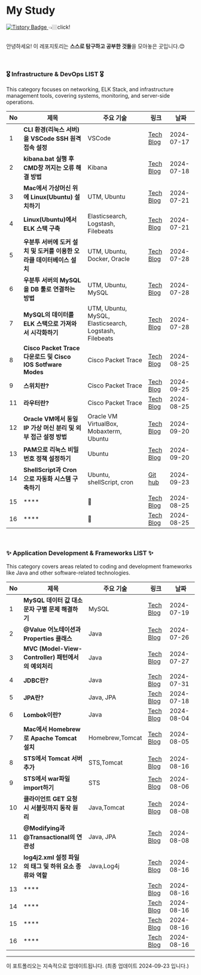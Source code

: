 # My Study
<div align=left>
<a href="https://solsolhane.tistory.com/" target="_blank">
  <img src="http://img.shields.io/badge/tistory-000000?style=flat-square&logo=tistory" alt="Tistory Badge"/>
</a> 
👈🏼click!
</div>

<br>

안녕하세요! 이 레포지토리는 **스스로 탐구하고 공부한 것들**을 모아놓은 곳입니다.😊 <br>

<br>

### 🎖️ Infrastructure & DevOps LIST 🎖️
This category focuses on networking, ELK Stack, and infrastructure management tools, covering systems, monitoring, and server-side operations.

| No |  제목 | 주요 기술 | 링크 | 날짜 |
|----|---------------|-----------|------|------|
| 1  | **CLI 환경(리눅스 서버)을 VSCode SSH 원격 접속 설정** | VSCode | [Tech Blog](https://solsolhane.tistory.com/106) | 2024-07-17 |
| 2  | **kibana.bat 실행 후 CMD창 꺼지는 오류 해결 방법** | Kibana| [Tech Blog](https://solsolhane.tistory.com/107) | 2024-07-18 |
| 3  | **Mac에서 가상머신 위에 Linux(Ubuntu) 설치하기** | UTM, Ubuntu| [Tech Blog](https://solsolhane.tistory.com/109) | 2024-07-21 |
| 4  | **Linux(Ubuntu)에서 ELK 스택 구축** | Elasticsearch, Logstash, Filebeats | [Tech Blog](https://solsolhane.tistory.com/110) | 2024-07-21 |
| 5  | **우분투 서버에 도커 설치 및 도커를 이용한 오라클 데이터베이스 설치** | UTM, Ubuntu, Docker, Oracle| [Tech Blog](https://solsolhane.tistory.com/117) | 2024-07-28 |
| 6  | **우분투 서버의 MySQL을 DB 툴로 연결하는 방법** | UTM, Ubuntu, MySQL| [Tech Blog](https://solsolhane.tistory.com/115) | 2024-07-28 |
| 7  | **MySQL의 데이터를 ELK 스택으로 가져와서 시각화하기** | UTM, Ubuntu, MySQL, Elasticsearch, Logstash, Filebeats| [Tech Blog](https://solsolhane.tistory.com/116) | 2024-07-28 |
| 8  | **Cisco Packet Trace 다운로드 및 Cisco IOS Sotfware Modes** |Cisco Packet Trace| [Tech Blog](https://solsolhane.tistory.com/134) | 2024-08-25 |
| 9  | **스위치란?** |Cisco Packet Trace| [Tech Blog](https://solsolhane.tistory.com/135) | 2024-09-25 |
| 11  | **라우터란?** |Cisco Packet Trace| [Tech Blog](https://solsolhane.tistory.com/137) | 2024-08-25 |
| 12  | **Oracle VM에서 동일 IP 가상 머신 분리 및 외부 접근 설정 방법** | Oracle VM VirtualBox, Mobaxterm, Ubuntu | [Tech Blog](https://solsolhane.tistory.com/142) | 2024-09-20 |
| 13  | **PAM으로 리눅스 비밀번호 정책 설정하기** | Ubuntu | [Tech Blog](https://solsolhane.tistory.com/143) | 2024-09-20 |
| 14  | **ShellScript과 Cron으로 자동화 시스템 구축하기** |Ubuntu, shellScript, cron| [Git hub](https://github.com/soljjang777/LinuxMater3) | 2024-09-23 |
| 15  | **** | | [Tech Blog]() | 2024-08-25 |
| 16  | **** | | [Tech Blog]() | 2024-08-25 |

<br>

### ✨ Application Development & Frameworks LIST ✨
This category covers areas related to coding and development frameworks like Java and other software-related technologies.

| No |  제목 | 주요 기술 | 링크 | 날짜 |
|----|---------------|-----------|------|------|
| 1  | **MySQL 데이터 값 대소문자 구별 문제 해결하기** | MySQL| [Tech Blog](https://solsolhane.tistory.com/108) | 2024-07-19 |
| 2  | **@Value 어노테이션과 Properties 클래스** |Java| [Tech Blog](https://solsolhane.tistory.com/113) | 2024-07-26 |
| 3  | **MVC (Model-View-Controller) 패턴에서의 예외처리** |Java| [Tech Blog](https://solsolhane.tistory.com/114) | 2024-07-27 |
| 4  | **JDBC란?** | Java| [Tech Blog](https://solsolhane.tistory.com/119) | 2024-07-31 |
| 5  | **JPA란?** | Java, JPA| [Tech Blog](https://solsolhane.tistory.com/120) | 2024-07-18 |
| 6  | **Lombok이란?** |Java| [Tech Blog](https://solsolhane.tistory.com/122) | 2024-08-04 |
| 7  | **Mac에서 Homebrew로 Apache Tomcat 설치** |Homebrew,Tomcat| [Tech Blog](https://solsolhane.tistory.com/124) | 2024-08-05 |
| 8  | **STS에서 Tomcat 서버 추가** |STS,Tomcat| [Tech Blog](https://solsolhane.tistory.com/125) | 2024-08-16 |
| 9  | **STS에서 war파일 import하기** |STS| [Tech Blog](https://solsolhane.tistory.com/126) | 2024-08-06 |
| 10  | **클라이언트 GET 요청 시 서블릿까지 동작 원리** |Java,Tomcat| [Tech Blog](https://solsolhane.tistory.com/127) | 2024-08-08 |
| 11  | **@Modifying과 @Transactional의 연관성** |Java, JPA| [Tech Blog](https://solsolhane.tistory.com/131) | 2024-08-08 |
| 12  | **log4j2.xml 설정 파일의 태그 및 하위 요소 종류와 역할** |Java,Log4j| [Tech Blog](https://solsolhane.tistory.com/132) | 2024-08-16 |
| 13  | **** |  | [Tech Blog]() | 2024-08-16 |
| 14  | **** |  | [Tech Blog]() | 2024-08-16 |
| 15  | **** |  | [Tech Blog]() | 2024-08-16 |
| 16  | **** |  | [Tech Blog]() | 2024-08-16 |

---

이 포트폴리오는 지속적으로 업데이트됩니다. (최종 업데이트 2024-09-23 입니다.)
